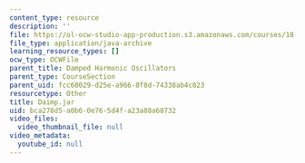 ```yaml
---
content_type: resource
description: ''
file: https://ol-ocw-studio-app-production.s3.amazonaws.com/courses/18-03sc-differential-equations-fall-2011/bca278d5a0b60e765d4fa23a88a68732_Daimp.jar
file_type: application/java-archive
learning_resource_types: []
ocw_type: OCWFile
parent_title: Damped Harmonic Oscillators
parent_type: CourseSection
parent_uid: fcc68029-d25e-a966-8f8d-74338ab4c023
resourcetype: Other
title: Daimp.jar
uid: bca278d5-a0b6-0e76-5d4f-a23a88a68732
video_files:
  video_thumbnail_file: null
video_metadata:
  youtube_id: null
---
```

